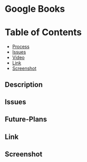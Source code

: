 # Google Books

# Table of Contents

* [Process](#Process)
* [Issues](#Issues)
* [Video](#Video)
* [Link](#Link)
* [Screenshot](#Screenshot)

## Description


## Issues


## Future-Plans


## Link 

[]()

## Screenshot


![]()

![]()